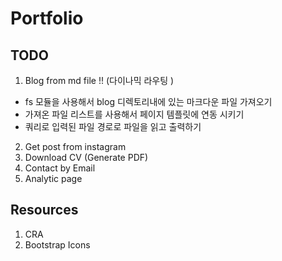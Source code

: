 # Portfolio

## TODO

1. Blog from md file !! (다이나믹 라우팅 )

- fs 모듈을 사용해서 blog 디렉토리내에 있는 마크다운 파일 가져오기
- 가져온 파일 리스트를 사용해서 페이지 템플릿에 연동 시키기
- 쿼리로 입력된 파일 경로로 파일을 읽고 출력하기

2. Get post from instagram
3. Download CV (Generate PDF)
4. Contact by Email
5. Analytic page

## Resources

1. CRA
2. Bootstrap Icons
